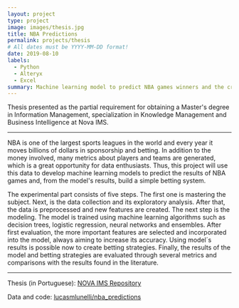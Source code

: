 ```yaml
---
layout: project
type: project
image: images/thesis.jpg
title: NBA Predictions
permalink: projects/thesis
# All dates must be YYYY-MM-DD format!
date: 2019-08-10
labels:
  - Python
  - Alteryx
  - Excel
summary: Machine learning model to predict NBA games winners and the creation of betting strategies to profit from the model's results.
---
```


Thesis presented as the partial requirement for obtaining a Master's degree in Information Management, specialization in Knowledge Management and Business Intelligence at Nova IMS.

<hr>

NBA is one of the largest sports leagues in the world and every year it moves billions of dollars in
sponsorship and betting. In addition to the money involved, many metrics about players and teams
are generated, which is a great opportunity for data enthusiasts. Thus, this project will use this data
to develop machine learning models to predict the results of NBA games and, from the model's
results, build a simple betting system.

The experimental part consists of five steps. The first one is mastering the subject. Next, is the data
collection and its exploratory analysis. After that, the data is preprocessed and new features are
created. The next step is the modeling. The model is trained using machine learning algorithms such
as decision trees, logistic regression, neural networks and ensembles. After first evaluation, the more
important features are selected and incorporated into the model, always aiming to increase its
accuracy. Using model´s results is possible now to create betting strategies. Finally, the results of the
model and betting strategies are evaluated through several metrics and comparisons with the results
found in the literature.

<hr>

Thesis (in Portuguese): <a href="https://run.unl.pt/bitstream/10362/93006/1/TGI0277.pdf">NOVA IMS Repository</a>

Data and code: <a href="https://github.com/lucasmlunelli/nba_predictions"><i class="large github icon "></i>lucasmlunelli/nba_predictions</a>

